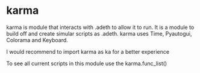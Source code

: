 # karma
karma is module that interacts with .adeth to allow it to run. It is a module to build off and create simular scripts as .adeth. karma uses Time, Pyautogui, Colorama and Keyboard.

I would recommend to import karma as ka for a better experience

To see all current scripts in this module use the karma.func_list()
